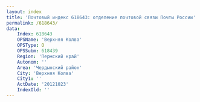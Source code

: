 ```yaml
---
layout: index
title: 'Почтовый индекс 618643: отделение почтовой связи Почты России'
permalink: /618643/
data:
    Index: 618643
    OPSName: 'Верхняя Колва'
    OPSType: О
    OPSSubm: 618439
    Region: 'Пермский край'
    Autonom: ''
    Area: 'Чердынский район'
    City: 'Верхняя Колва'
    City1: ''
    ActDate: '20121023'
    IndexOld: ''
---
```


